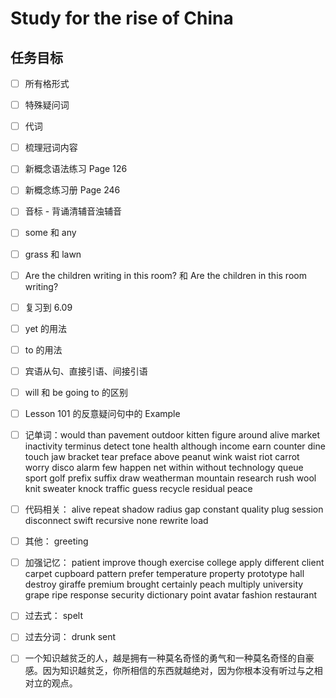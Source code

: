 # Study for the rise of China

## 任务目标

- [ ] 所有格形式

- [ ] 特殊疑问词

- [ ] 代词

- [ ] 梳理冠词内容

- [ ] 新概念语法练习 Page 126

- [ ] 新概念练习册 Page 246

- [ ] 音标 - 背诵清辅音浊辅音

- [ ] some 和 any

- [ ] grass 和 lawn

- [ ] Are the children writing in this room? 和 Are the children in this room writing?

- [ ] 复习到 6.09

- [ ] yet 的用法

- [ ] to 的用法

- [ ] 宾语从句、直接引语、间接引语

- [ ] will 和 be going to 的区别

- [ ] Lesson 101 的反意疑问句中的 Example

- [ ] 记单词：would than pavement outdoor kitten figure around alive market inactivity terminus detect tone health although income earn counter dine touch jaw bracket tear preface above peanut wink waist riot carrot worry disco alarm few happen net within without technology queue sport golf prefix suffix draw weatherman mountain research rush wool knit sweater knock traffic guess recycle residual peace

- [ ] 代码相关： alive repeat shadow radius gap constant quality plug session disconnect swift recursive none rewrite load

- [ ] 其他： greeting

- [ ] 加强记忆： patient improve though exercise college apply different client carpet cupboard pattern prefer temperature property prototype hall destroy giraffe premium brought certainly peach multiply university grape ripe response security dictionary point avatar fashion restaurant

- [ ] 过去式： spelt

- [ ] 过去分词： drunk sent

- [ ] 一个知识越贫乏的人，越是拥有一种莫名奇怪的勇气和一种莫名奇怪的自豪感。因为知识越贫乏，你所相信的东西就越绝对，因为你根本没有听过与之相对立的观点。
